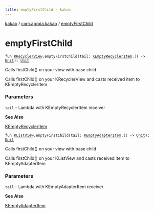 ```yaml
---
title: emptyFirstChild - kakao
---
```


[kakao](../index.html) / [com.agoda.kakao](index.html) / [emptyFirstChild](.)

# emptyFirstChild

`fun `[`KRecyclerView`](-k-recycler-view/index.html)`.emptyFirstChild(tail: `[`KEmptyRecyclerItem`](-k-empty-recycler-item/index.html)`.() -> `[`Unit`](https://kotlinlang.org/api/latest/jvm/stdlib/kotlin/-unit/index.html)`): `[`Unit`](https://kotlinlang.org/api/latest/jvm/stdlib/kotlin/-unit/index.html)

Calls firstChild() on your view with base child

Calls firstChild() on your KRecyclerView and casts received item to KEmptyRecyclerItem

### Parameters

`tail` - Lambda with KEmptyRecyclerItem receiver

**See Also**

[KEmptyRecyclerItem](-k-empty-recycler-item/index.html)

`fun `[`KListView`](-k-list-view/index.html)`.emptyFirstChild(tail: `[`KEmptyAdapterItem`](-k-empty-adapter-item/index.html)`.() -> `[`Unit`](https://kotlinlang.org/api/latest/jvm/stdlib/kotlin/-unit/index.html)`): `[`Unit`](https://kotlinlang.org/api/latest/jvm/stdlib/kotlin/-unit/index.html)

Calls firstChild() on your view with base child

Calls firstChild() on your KListView and casts received item to KEmptyAdapterItem

### Parameters

`tail` - Lambda with KEmptyAdapterItem receiver

**See Also**

[KEmptyAdapterItem](-k-empty-adapter-item/index.html)

